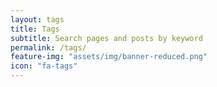 ```yaml
---
layout: tags
title: Tags
subtitle: Search pages and posts by keyword
permalink: /tags/
feature-img: "assets/img/banner-reduced.png"
icon: "fa-tags"
---
```


